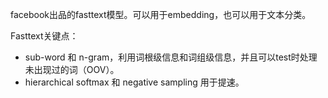 facebook出品的fasttext模型。可以用于embedding，也可以用于文本分类。

Fasttext关键点：

- sub-word 和 n-gram，利用词根级信息和词组级信息，并且可以test时处理未出现过的词（OOV）。
- hierarchical softmax 和 negative sampling 用于提速。



